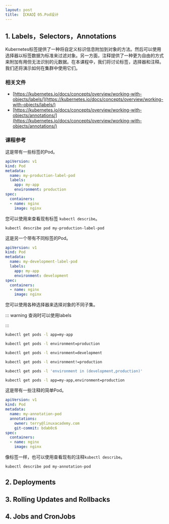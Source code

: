```yaml
---
layout: post
title: 【CKAD】05.Pod设计
---
```


## 1. Labels，Selectors，Annotations
Kubernetes标签提供了一种将自定义标识信息附加到对象的方法。然后可以使用选择器以标签数据为标准来过滤对象。另一方面，注释提供了一种更为自由的方式来附加有用但无法识别的元数据。在本课程中，我们将讨论标签，选择器和注释。我们还将演示如何在集群中使用它们。

### 相关文件

* [https://kubernetes.io/docs/concepts/overview/working-with-objects/labels/](https://kubernetes.io/docs/concepts/overview/working-with-objects/labels/)
* [https://kubernetes.io/docs/concepts/overview/working-with-objects/annotations/](https://kubernetes.io/docs/concepts/overview/working-with-objects/annotations/)

### 课程参考

这是带有一些标签的Pod。

```yaml
apiVersion: v1
kind: Pod
metadata:
  name: my-production-label-pod
  labels:
    app: my-app
    environment: production
spec:
  containers:
  - name: nginx
    image: nginx
```

您可以使用来查看现有标签 `kubectl describe`。

```
kubectl describe pod my-production-label-pod
```

这是另一个带有不同标签的Pod。

```yaml
apiVersion: v1
kind: Pod
metadata:
  name: my-development-label-pod
  labels:
    app: my-app
    environment: development
spec:
  containers:
  - name: nginx
    image: nginx
```

您可以使用各种选择器来选择对象的不同子集。

::: warning 查询时可以使用labels

:::

```bash
kubectl get pods -l app=my-app

kubectl get pods -l environment=production

kubectl get pods -l environment=development

kubectl get pods -l environment!=production

kubectl get pods -l 'environment in (development,production)'

kubectl get pods -l app=my-app,environment=production
```

这是带有一些注释的简单Pod。

```yaml
apiVersion: v1
kind: Pod
metadata:
  name: my-annotation-pod
  annotations:
    owner: terry@linuxacademy.com
    git-commit: bdab0c6
spec:
  containers:
  - name: nginx
    image: nginx
```

像标签一样，也可以使用查看现有的注释`kubectl describe`。

```bash
kubectl describe pod my-annotation-pod
```



## 2. Deployments



## 3. Rolling Updates and Rollbacks



## 4. Jobs and CronJobs




